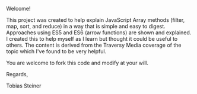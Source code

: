 Welcome!

This project was created to help explain JavaScript Array methods (filter, map, sort, and reduce) in a way that is simple and easy to digest.  Approaches using ES5 and ES6 (arrow functions) are shown and explained. I created this to help myself as I learn but thought it could be useful to others.  The content is derived from the Traversy Media coverage of the topic which I've found to be very helpful. 

You are welcome to fork this code and modify at your will.  

Regards,

Tobias Steiner
